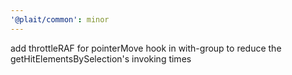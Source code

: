 ```yaml
---
'@plait/common': minor
---
```


add throttleRAF for pointerMove hook in with-group to reduce the getHitElementsBySelection's invoking times
